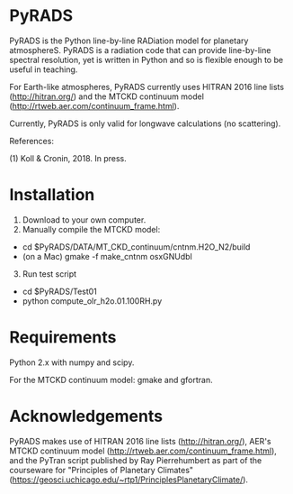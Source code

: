 # PyRADS
PyRADS is the Python line-by-line RADiation model for planetary atmosphereS. PyRADS is a radiation code that can provide line-by-line spectral resolution, yet is written in Python and so is flexible enough to be useful in teaching.

For Earth-like atmospheres, PyRADS currently uses HITRAN 2016 line lists (http://hitran.org/) and the MTCKD continuum model (http://rtweb.aer.com/continuum_frame.html). 

Currently, PyRADS is only valid for longwave calculations (no scattering).

References:

(1) Koll & Cronin, 2018. In press.

# Installation
1) Download to your own computer.
2) Manually compile the MTCKD model:
- cd $PyRADS/DATA/MT_CKD_continuum/cntnm.H2O_N2/build
- (on a Mac) gmake -f make_cntnm osxGNUdbl
3) Run test script
- cd $PyRADS/Test01
- python compute_olr_h2o.01.100RH.py

# Requirements
Python 2.x with numpy and scipy.

For the MTCKD continuum model: gmake and gfortran.

# Acknowledgements
PyRADS makes use of HITRAN 2016 line lists (http://hitran.org/), AER's MTCKD continuum model (http://rtweb.aer.com/continuum_frame.html), and the PyTran script published by Ray Pierrehumbert as part of the courseware for "Principles of Planetary Climates" (https://geosci.uchicago.edu/~rtp1/PrinciplesPlanetaryClimate/).
